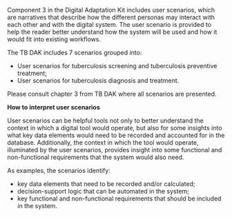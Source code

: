 Component 3 in the Digital Adaptation Kit includes user scenarios, which are narratives that describe how the different personas may interact with each other and with the digital system. The user scenario is provided to help the reader better understand how the system will be used and how it would fit into existing workflows.

The TB DAK includes 7 scenarios grouped into:
- User scenarios for tuberculosis screening and tuberculosis preventive treatment;
- User scenarios for tuberculosis diagnosis and treatment.

Please consult chapter 3 from TB DAK where all scenarios are presented.

**How to interpret user scenarios**

User scenarios can be helpful tools not only to better understand the context in which a digital tool would operate, but also for some insights into what key data elements would need to be recorded and accounted for in the database. Additionally, the context in which the tool would operate, illuminated by the user scenarios, provides insight into some functional and non-functional requirements that the system would also need.

As examples, the scenarios identify: 
- key data elements that need to be recorded and/or calculated;
- decision-support logic that can be automated in the system;
- key functional and non-functional requirements that should be included in the system.
